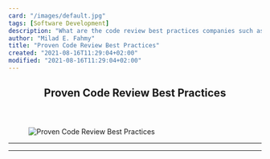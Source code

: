 ```yaml
---
card: "/images/default.jpg"
tags: [Software Development]
description: "What are the code review best practices companies such as Mic"
author: "Milad E. Fahmy"
title: "Proven Code Review Best Practices"
created: "2021-08-16T11:29:04+02:00"
modified: "2021-08-16T11:29:04+02:00"
---
```

<div class="site-wrapper">
<main id="site-main" class="site-main outer">
<div class="inner">
<article class="post-full post tag-software-development tag-code-review tag-software-engineering tag-programming tag-technology ">
<header class="post-full-header">
<h1 class="post-full-title">Proven Code Review Best Practices</h1>
</header>
<figure class="post-full-image">
<picture>
<source media="(max-width: 700px)" sizes="1px" srcset="data:image/gif;base64,R0lGODlhAQABAIAAAAAAAP///yH5BAEAAAAALAAAAAABAAEAAAIBRAA7 1w">
<source media="(min-width: 701px)" sizes="(max-width: 800px) 400px,
(max-width: 1170px) 700px,
1400px" srcset="/news/content/images/size/w300/2019/06/Code-Review-Best-Practice-2.png 300w,
/news/content/images/size/w600/2019/06/Code-Review-Best-Practice-2.png 600w,
/news/content/images/size/w1000/2019/06/Code-Review-Best-Practice-2.png 1000w,
/news/content/images/size/w2000/2019/06/Code-Review-Best-Practice-2.png 2000w">
<img onerror="this.style.display='none'" src="/news/content/images/size/w2000/2019/06/Code-Review-Best-Practice-2.png" alt="Proven Code Review Best Practices">
</picture>
</figure>
<section class="post-full-content">
<div class="post-content">
</div>
<hr>
<hr>
</section>
</article>
</div>
</main>
</div>
<!-- Google Tag Manager (noscript) -->
<!-- End Google Tag Manager (noscript) -->
